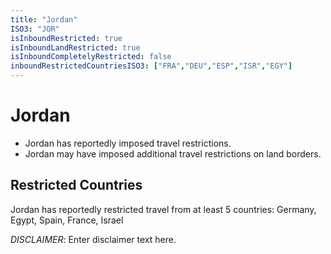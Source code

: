 ```yaml
---
title: "Jordan"
ISO3: "JOR"
isInboundRestricted: true
isInboundLandRestricted: true
isInboundCompletelyRestricted: false
inboundRestrictedCountriesISO3: ["FRA","DEU","ESP","ISR","EGY"]
---
```


# Jordan

* Jordan has reportedly imposed travel restrictions.
* Jordan may have imposed additional travel restrictions on land borders.

## Restricted Countries 
Jordan has reportedly restricted travel from at least 5 countries: Germany, Egypt, Spain, France, Israel

*DISCLAIMER*: Enter disclaimer text here.
